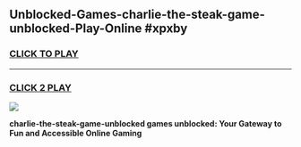 
## Unblocked-Games-charlie-the-steak-game-unblocked-Play-Online #xpxby
<h3>
<a href="https://news.freeplayer.one?title=charlie-the-steak-game-unblocked&ref=3">CLICK TO PLAY</a></h3>
<hr>

<h3>
<a href="https://news.freeplayer.one?title=charlie-the-steak-game-unblocked&ref=3">CLICK 2 PLAY</a>
  
</h3>

<a href="https://news.freeplayer.one?title=charlie-the-steak-game-unblocked&ref=3"><img src="https://clearcache.store/games.png"></a>


**charlie-the-steak-game-unblocked games unblocked: Your Gateway to Fun and Accessible Online Gaming**
